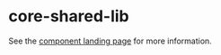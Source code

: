 core-shared-lib
===============

See the [component landing page](https://polymer-project.org/docs/elements/core-elements.html#core-shared-lib) for more information.
